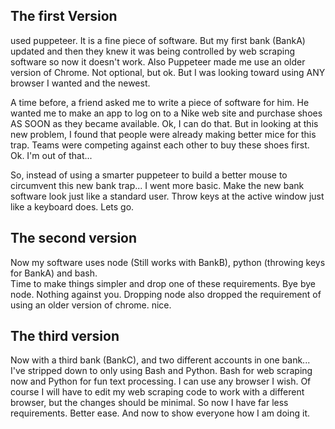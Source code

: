 

## The first Version
used puppeteer. It is a fine piece of software. But my first bank (BankA) updated and then they knew it 
was being controlled by web scraping software so now it doesn't work.  Also Puppeteer made me use an older version of Chrome.
Not optional, but ok.  But I was looking toward using ANY browser I wanted and the newest.

A time before, a friend asked me to write a piece of software for him.  He wanted me to make an app to log on to a Nike web site and purchase
shoes AS SOON as they became available.  Ok, I can do that.  But in looking at this new problem, I found that people were already making
better mice for this trap.  Teams were competing against each other to buy these shoes first.  Ok.  I'm out of that...  

So, instead of using a smarter puppeteer to build a better mouse to circumvent this new bank trap... I went more basic.
Make the new bank software look just like a standard user.  Throw keys at the active window just like a keyboard does.  Lets go.

## The second version
Now my software uses node (Still works with BankB), python (throwing keys for BankA) and bash.  
Time to make things simpler and drop one of these requirements. Bye bye node. Nothing against you. 
Dropping node also dropped the requirement of using an older version of chrome. nice.

## The third version
Now with a third bank (BankC), and two different accounts in one bank... 
I've stripped down to only using Bash and Python.  Bash for web scraping now and Python for fun text processing.
I can use any browser I wish. 
Of course I will have to edit my web scraping code to work with a different browser, but the changes should be minimal. 
So now I have far less requirements. Better ease. And now to show everyone how I am doing it.

